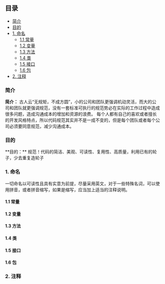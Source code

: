 ## 目录

+ [简介](#0)
+ [目的](#00)
+ [1. 命名](#1)
  * [1.1 常量](#1.1)
  * [1.2 变量](#1.2)
  * [1.3 方法](#1.3)
  * [1.4 类](#1.4)
  * [1.5 接口](#1.5)
  * [1.6 包](#1.6)
+ [2. 注释](#2)



<h3 id="0"> 简介 </h3>

**简介：** 古人云“无规矩，不成方圆”，小的公司和团队更强调机动灵活，而大的公司和团队就更强调规范，没有一套标准可执行的规范势必在实际的工作过程中造成很多问题，造成沟通成本的增加和资源的浪费。
每个人都有自己的喜欢或者擅长的开发风格特点，所以代码规范其实并不是一成不变的，但是每个团队或者每个公司必须要同意规范，减少沟通成本。

<h3 id="00"> 目的 </h3>
**目的：** 规范！代码的简洁、美观、可读性、复用性、高质量，利用已有的轮子，少去重复造轮子



<h3 id="1"> 1. 命名 </h3>

一切命名以可读性且具有实意为前提，尽量采用英文，对于一些特殊名词，可以使用拼音，或者拼音缩写，如果是缩写，应当加上适当的注释说明。
 
<h4 id="1.1"> 1.1 常量 </h4> 

<h4 id="1.2"> 1.2 变量 </h4> 

<h4 id="1.3"> 1.3 方法 </h4> 

<h4 id="1.4"> 1.4 类 </h4> 

<h4 id="1.5"> 1.5 接口 </h4> 

<h4 id="1.6"> 1.6 包 </h4> 




<h3 id="2"> 2. 注释 </h3>
